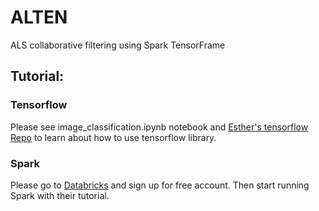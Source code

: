 # ALTEN
ALS collaborative filtering using Spark TensorFrame

## Tutorial:
### Tensorflow
Please see image_classification.ipynb notebook and [Esther's tensorflow Repo](https://www.github.com/esther3587/tensorflow) to learn about how to use tensorflow library.

### Spark
Please go to [Databricks](https://databricks.com) and sign up for free account. Then start running Spark with their tutorial.
